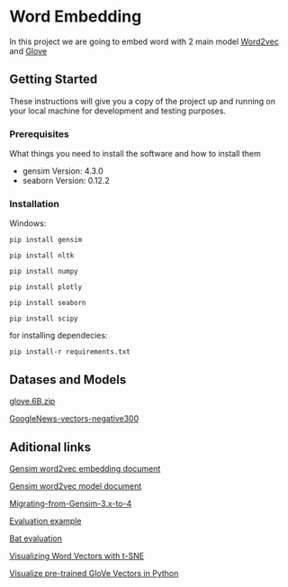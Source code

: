 # Word Embedding

In this project we are going to embed word with 2 main model [Word2vec](https://www.tensorflow.org/tutorials/text/word2vec) and [Glove](https://nlp.stanford.edu/projects/glove/)

## Getting Started

These instructions will give you a copy of the project up and running on
your local machine for development and testing purposes.

### Prerequisites

What things you need to install the software and how to install them
- gensim Version: 4.3.0
- seaborn Version: 0.12.2

### Installation

Windows:

    pip install gensim

    pip install nltk

    pip install numpy

    pip install plotly

    pip install seaborn

    pip install scipy

for installing dependecies:

    pip install-r requirements.txt

## Datases and Models
[glove.6B.zip](https://downloads.cs.stanford.edu/nlp/data/glove.6B.zip)

[GoogleNews-vectors-negative300](https://drive.google.com/file/d/0B7XkCwpI5KDYNlNUTTlSS21pQmM/view?resourcekey=0-wjGZdNAUop6WykTtMip30g)
## Aditional links

[Gensim word2vec embedding document](https://radimrehurek.com/gensim/models/word2vec.html)

[Gensim word2vec model document](https://radimrehurek.com/gensim/auto_examples/tutorials/run_word2vec.html)

[Migrating-from-Gensim-3.x-to-4](https://github.com/RaRe-Technologies/gensim/wiki/Migrating-from-Gensim-3.x-to-4)

[Evaluation example](https://github.com/tomcohen13/BERT)

[Bat evaluation](https://vecto.space/projects/BATS)

[Visualizing Word Vectors with t-SNE](https://www.kaggle.com/code/jeffd23/visualizing-word-vectors-with-t-sne/notebook)

[Visualize pre-trained GloVe Vectors in Python](https://medium.com/analytics-vidhya/basics-of-using-pre-trained-glove-vectors-in-python-d38905f356db)
